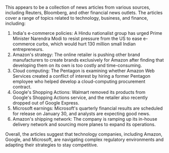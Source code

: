 This appears to be a collection of news articles from various sources, including Reuters, Bloomberg, and other financial news outlets. The articles cover a range of topics related to technology, business, and finance, including:

1. India's e-commerce policies: A Hindu nationalist group has urged Prime Minister Narendra Modi to resist pressure from the US to ease e-commerce curbs, which would hurt 130 million small Indian entrepreneurs.
2. Amazon's strategy: The online retailer is pushing other brand manufacturers to create brands exclusively for Amazon after finding that developing them on its own is too costly and time-consuming.
3. Cloud computing: The Pentagon is examining whether Amazon Web Services created a conflict of interest by hiring a former Pentagon employee who helped develop a cloud-computing procurement contract.
4. Google's Shopping Actions: Walmart removed its products from Google's Shopping Actions service, and the retailer also recently dropped out of Google Express.
5. Microsoft earnings: Microsoft's quarterly financial results are scheduled for release on January 30, and analysts are expecting good news.
6. Amazon's shipping network: The company is ramping up its in-house delivery network and sourcing more planes to expand its operations.

Overall, the articles suggest that technology companies, including Amazon, Google, and Microsoft, are navigating complex regulatory environments and adapting their strategies to stay competitive.